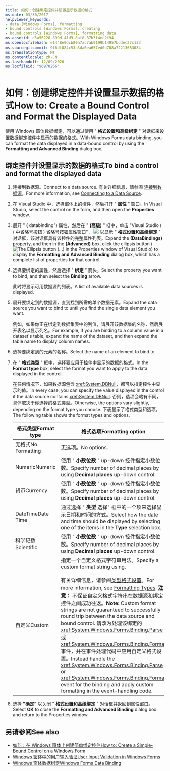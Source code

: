 ```yaml
---
title: 如何：创建绑定控件并设置显示数据的格式
ms.date: 03/30/2017
helpviewer_keywords:
- data [Windows Forms], formatting
- bound controls [Windows Forms], creating
- bound controls [Windows Forms], formatting data
ms.assetid: d5a56228-899d-41d9-8af8-87b3f4ec2f94
ms.openlocfilehash: e1448e0dcb80a7ac7ab0199b14957bddec27c133
ms.sourcegitcommit: 9f6df084c53a3da0ea657ed0d708a72213683084
ms.translationtype: MT
ms.contentlocale: zh-CN
ms.lasthandoff: 12/09/2020
ms.locfileid: "96970266"
---
```

# <a name="how-to-create-a-bound-control-and-format-the-displayed-data"></a><span data-ttu-id="b3a30-102">如何：创建绑定控件并设置显示数据的格式</span><span class="sxs-lookup"><span data-stu-id="b3a30-102">How to: Create a Bound Control and Format the Displayed Data</span></span>

<span data-ttu-id="b3a30-103">使用 Windows 窗体数据绑定，可以通过使用 " **格式设置和高级绑定** " 对话框来设置数据绑定控件中显示的数据的格式。</span><span class="sxs-lookup"><span data-stu-id="b3a30-103">With Windows Forms data binding, you can format the data displayed in a data-bound control by using the **Formatting and Advanced Binding** dialog box.</span></span>

## <a name="to-bind-a-control-and-format-the-displayed-data"></a><span data-ttu-id="b3a30-104">绑定控件并设置显示的数据的格式</span><span class="sxs-lookup"><span data-stu-id="b3a30-104">To bind a control and format the displayed data</span></span>

1. <span data-ttu-id="b3a30-105">连接到数据源。</span><span class="sxs-lookup"><span data-stu-id="b3a30-105">Connect to a data source.</span></span> <span data-ttu-id="b3a30-106">有关详细信息，请参阅 [连接到数据源](/dotnet/framework/data/adonet/connecting-to-a-data-source)。</span><span class="sxs-lookup"><span data-stu-id="b3a30-106">For more information, see [Connecting to a Data Source](/dotnet/framework/data/adonet/connecting-to-a-data-source).</span></span>

2. <span data-ttu-id="b3a30-107">在 Visual Studio 中，选择窗体上的控件，然后打开 " **属性** " 窗口。</span><span class="sxs-lookup"><span data-stu-id="b3a30-107">In Visual Studio, select the control on the form, and then open the **Properties** window.</span></span>

3. <span data-ttu-id="b3a30-108">展开 " **(** databinding") 属性，然后在 " **(高级)** " 框中，单击 "Visual Studio ( ( 中省略号按钮 ) 省略号按钮属性窗口"， ![ ](./media/how-to-create-a-bound-control-and-format-the-displayed-data/visual-studio-ellipsis-button.png) 以显示 " **格式设置和高级绑定** " 对话框，该对话框具有该控件的完整属性列表。</span><span class="sxs-lookup"><span data-stu-id="b3a30-108">Expand the **(DataBindings)** property, and then in the **(Advanced)** box, click the ellipsis button (![The Ellipsis button (...) in the Properties window of Visual Studio](./media/how-to-create-a-bound-control-and-format-the-displayed-data/visual-studio-ellipsis-button.png)) to display the **Formatting and Advanced Binding** dialog box, which has a complete list of properties for that control.</span></span>

4. <span data-ttu-id="b3a30-109">选择要绑定的属性，然后选择 " **绑定** " 箭头。</span><span class="sxs-lookup"><span data-stu-id="b3a30-109">Select the property you want to bind, and then select the **Binding** arrow.</span></span>

     <span data-ttu-id="b3a30-110">此时将显示可用数据源的列表。</span><span class="sxs-lookup"><span data-stu-id="b3a30-110">A list of available data sources is displayed.</span></span>

5. <span data-ttu-id="b3a30-111">展开要绑定到的数据源，直到找到所需的单个数据元素。</span><span class="sxs-lookup"><span data-stu-id="b3a30-111">Expand the data source you want to bind to until you find the single data element you want.</span></span>

     <span data-ttu-id="b3a30-112">例如，如果你正在绑定到数据集表中的列值，请展开该数据集的名称，然后展开表名以显示列名。</span><span class="sxs-lookup"><span data-stu-id="b3a30-112">For example, if you are binding to a column value in a dataset's table, expand the name of the dataset, and then expand the table name to display column names.</span></span>

6. <span data-ttu-id="b3a30-113">选择要绑定到的元素的名称。</span><span class="sxs-lookup"><span data-stu-id="b3a30-113">Select the name of an element to bind to.</span></span>

7. <span data-ttu-id="b3a30-114">在 " **格式类型** " 框中，选择要应用于控件中显示的数据的格式。</span><span class="sxs-lookup"><span data-stu-id="b3a30-114">In the **Format type** box, select the format you want to apply to the data displayed in the control.</span></span>

     <span data-ttu-id="b3a30-115">在任何情况下，如果数据源包含 <xref:System.DBNull>，都可以指定控件中显示的值。</span><span class="sxs-lookup"><span data-stu-id="b3a30-115">In every case, you can specify the value displayed in the control if the data source contains <xref:System.DBNull>.</span></span> <span data-ttu-id="b3a30-116">否则，选项会略有不同，具体取决于你选择的格式类型。</span><span class="sxs-lookup"><span data-stu-id="b3a30-116">Otherwise, the options vary slightly, depending on the format type you choose.</span></span> <span data-ttu-id="b3a30-117">下表显示了格式类型和选项。</span><span class="sxs-lookup"><span data-stu-id="b3a30-117">The following table shows the format types and options.</span></span>

    |<span data-ttu-id="b3a30-118">格式类型</span><span class="sxs-lookup"><span data-stu-id="b3a30-118">Format type</span></span>|<span data-ttu-id="b3a30-119">格式选项</span><span class="sxs-lookup"><span data-stu-id="b3a30-119">Formatting option</span></span>|
    |-----------------|-----------------------|
    |<span data-ttu-id="b3a30-120">无格式</span><span class="sxs-lookup"><span data-stu-id="b3a30-120">No Formatting</span></span>|<span data-ttu-id="b3a30-121">无选项。</span><span class="sxs-lookup"><span data-stu-id="b3a30-121">No options.</span></span>|
    |<span data-ttu-id="b3a30-122">Numeric</span><span class="sxs-lookup"><span data-stu-id="b3a30-122">Numeric</span></span>|<span data-ttu-id="b3a30-123">使用 " **小数位数** " up-down 控件指定小数位数。</span><span class="sxs-lookup"><span data-stu-id="b3a30-123">Specify number of decimal places by using **Decimal places** up-down control.</span></span>|
    |<span data-ttu-id="b3a30-124">货币</span><span class="sxs-lookup"><span data-stu-id="b3a30-124">Currency</span></span>|<span data-ttu-id="b3a30-125">使用 " **小数位数** " up-down 控件指定小数位数。</span><span class="sxs-lookup"><span data-stu-id="b3a30-125">Specify number of decimal places by using **Decimal places** up-down control.</span></span>|
    |<span data-ttu-id="b3a30-126">DateTime</span><span class="sxs-lookup"><span data-stu-id="b3a30-126">Date Time</span></span>|<span data-ttu-id="b3a30-127">通过选择 " **类型** 选择" 框中的一个项来选择显示日期和时间的方式。</span><span class="sxs-lookup"><span data-stu-id="b3a30-127">Select how the date and time should be displayed by selecting one of the items in the **Type** selection box.</span></span>|
    |<span data-ttu-id="b3a30-128">科学记数</span><span class="sxs-lookup"><span data-stu-id="b3a30-128">Scientific</span></span>|<span data-ttu-id="b3a30-129">使用 " **小数位数** " up-down 控件指定小数位数。</span><span class="sxs-lookup"><span data-stu-id="b3a30-129">Specify number of decimal places by using **Decimal places** up-down control.</span></span>|
    |<span data-ttu-id="b3a30-130">自定义</span><span class="sxs-lookup"><span data-stu-id="b3a30-130">Custom</span></span>|<span data-ttu-id="b3a30-131">指定一个自定义格式字符串用法。</span><span class="sxs-lookup"><span data-stu-id="b3a30-131">Specify a custom format string using.</span></span><br /><br /> <span data-ttu-id="b3a30-132">有关详细信息，请参阅[类型格式设置](/dotnet/standard/base-types/formatting-types)。</span><span class="sxs-lookup"><span data-stu-id="b3a30-132">For more information, see [Formatting Types](/dotnet/standard/base-types/formatting-types).</span></span> <span data-ttu-id="b3a30-133">**注意：**  不保证自定义格式字符串在数据源和绑定控件之间成功往返。</span><span class="sxs-lookup"><span data-stu-id="b3a30-133">**Note:**  Custom format strings are not guaranteed to successfully round trip between the data source and bound control.</span></span> <span data-ttu-id="b3a30-134">请改为处理该绑定的 <xref:System.Windows.Forms.Binding.Parse> 或 <xref:System.Windows.Forms.Binding.Format> 事件，并在事件处理代码中应用自定义格式设置。</span><span class="sxs-lookup"><span data-stu-id="b3a30-134">Instead handle the <xref:System.Windows.Forms.Binding.Parse> or <xref:System.Windows.Forms.Binding.Format> event for the binding and apply custom formatting in the event-handling code.</span></span>|

8. <span data-ttu-id="b3a30-135">选择 **"确定"** 以关闭 " **格式设置和高级绑定** " 对话框并返回到属性窗口。</span><span class="sxs-lookup"><span data-stu-id="b3a30-135">Select **OK** to close the **Formatting and Advanced Binding** dialog box and return to the Properties window.</span></span>

## <a name="see-also"></a><span data-ttu-id="b3a30-136">另请参阅</span><span class="sxs-lookup"><span data-stu-id="b3a30-136">See also</span></span>

- [<span data-ttu-id="b3a30-137">如何：在 Windows 窗体上创建简单绑定控件</span><span class="sxs-lookup"><span data-stu-id="b3a30-137">How to: Create a Simple-Bound Control on a Windows Form</span></span>](how-to-create-a-simple-bound-control-on-a-windows-form.md)
- [<span data-ttu-id="b3a30-138">Windows 窗体中的用户输入验证</span><span class="sxs-lookup"><span data-stu-id="b3a30-138">User Input Validation in Windows Forms</span></span>](user-input-validation-in-windows-forms.md)
- [<span data-ttu-id="b3a30-139">Windows 窗体数据绑定</span><span class="sxs-lookup"><span data-stu-id="b3a30-139">Windows Forms Data Binding</span></span>](windows-forms-data-binding.md)
